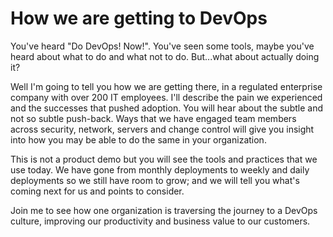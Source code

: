 # How we are getting to DevOps

You've heard "Do DevOps! Now!". You've seen some tools, maybe you've heard about what to do and what not to do. But...what about actually doing it?

Well I'm going to tell you how we are getting there, in a regulated enterprise company with over 200 IT employees. I'll describe the pain we experienced and the successes that pushed adoption. You will hear about the subtle and not so subtle push-back. Ways that we have engaged team members across security, network, servers and change control will give you insight into how you may be able to do the same in your organization.

This is not a product demo but you will see the tools and practices that we use today. We have gone from monthly deployments to weekly and daily deployments so we still have room to grow; and we will tell you what's coming next for us and points to consider.

Join me to see how one organization is traversing the journey to a DevOps culture, improving our productivity and business value to our customers.
